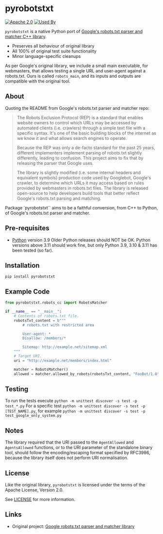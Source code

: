 # pyrobotstxt

[![Apache 2.0](https://img.shields.io/badge/license-Apache%202.0-blue.svg)](LICENSE)
[![Used By](https://img.shields.io/sourcegraph/rrc/github.com/Cocon-Se/pyrobotstxt.svg)](https://sourcegraph.com/github.com/Cocon-Se/pyrobotstxt)

`pyrobotstxt` is a native Python port of [Google's robots.txt parser and matcher C++
library](https://github.com/google/robotstxt).

- Preserves all behaviour of original library
- All 100% of original test suite functionality
- Minor language-specific cleanups

As per Google's original library, we include a small main executable,
for webmasters, that allows testing a single URL and user-agent against
a robots.txt. Ours is called `robots_main`, and its inputs and outputs
are compatible with the original tool.

## About

Quoting the README from Google's robots.txt parser and matcher repo:

> The Robots Exclusion Protocol (REP) is a standard that enables website owners to control which URLs may be accessed by automated clients (i.e. crawlers) through a simple text file with a specific syntax. It's one of the basic building blocks of the internet as we know it and what allows search engines to operate.
>
> Because the REP was only a de-facto standard for the past 25 years, different implementers implement parsing of robots.txt slightly differently, leading to confusion. This project aims to fix that by releasing the parser that Google uses.
>
> The library is slightly modified (i.e. some internal headers and equivalent symbols) production code used by Googlebot, Google's crawler, to determine which URLs it may access based on rules provided by webmasters in robots.txt files. The library is released open-source to help developers build tools that better reflect Google's robots.txt parsing and matching.

Package `pyrobotstxt`` aims to be a faithful conversion, from C++ to Python, of Google's robots.txt parser and matcher.

## Pre-requisites

- [Python](https://www.python.org/) version 3.9
Older Python releases should NOT be OK. Python versions above 3.11 should work fine, but only Python 3.9, 3.10 & 3.11 has been tested (so far).

## Installation

```shell
pip install pyrobotstxt
```

## Example Code

```python
from pyrobotstxt.robots_cc import RobotsMatcher

if __name__ == "__main__":
    # Contents of robots.txt file.
    robotsTxt_content = b"""
        # robots.txt with restricted area

        User-agent: *
        Disallow: /members/*

        Sitemap: http://example.net/sitemap.xml
    """
    # Target URI.
    uri = "http://example.net/members/index.html"

    matcher = RobotsMatcher()
    allowed = matcher.allowed_by_robots(robotsTxt_content, "FooBot/1.0", uri)

```

## Testing

To run the tests execute `python -m unittest discover -s test -p test_*.py`
For a specific test `python -m unittest discover -s test -p [TEST_NAME].py`, for example `python -m unittest discover -s test -p test_google_only_system.py`

## Notes

The library required that the URI passed to the
`AgentAllowed` and `AgentsAllowed` functions, or to the URI parameter
of the standalone binary tool, should follow the encoding/escaping format specified by RFC3986, because the library itself does not perform URI normalisation.

## License

Like the original library, `pyrobotstxt` is licensed under the terms of the
Apache License, Version 2.0.

See [LICENSE](LICENSE) for more information.

## Links

- Original project: [Google robots.txt parser and matcher library](https://github.com/google/robotstxt)

